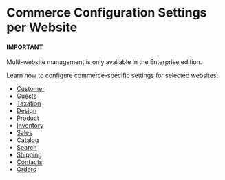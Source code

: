 # Commerce Configuration Settings per Website

#### IMPORTANT
Multi-website management is only available in the Enterprise edition.

Learn how to configure commerce-specific settings for selected websites:

* [Customer](customers/index.md)
* [Guests](guests/index.md)
* [Taxation](taxation/index.md)
* [Design](design/index.md)
* [Product](product/index.md)
* [Inventory](inventory/index.md)
* [Sales](sales/index.md)
* [Catalog](catalog/index.md)
* [Search](search/index.md)
* [Shipping](shipping/index.md)
* [Contacts](contacts/index.md)
* [Orders](orders/index.md)
